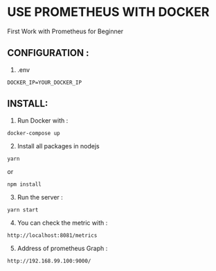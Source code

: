 # USE PROMETHEUS WITH DOCKER

First Work with Prometheus for Beginner

## CONFIGURATION :

1. .env

```
DOCKER_IP=YOUR_DOCKER_IP
```

## INSTALL:

1. Run Docker with :

```
docker-compose up
```

2. Install all packages in nodejs

```
yarn
```

or

```
npm install
```

3. Run the server :

```
yarn start
```

4. You can check the metric with :

```
http://localhost:8081/metrics
```

5. Address of prometheus Graph :

```
http://192.168.99.100:9000/
```
